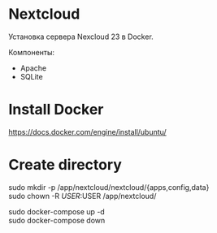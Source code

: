 # Nextcloud
Установка сервера Nexcloud 23 в Docker.

Компоненты:
- Apache
- SQLite

# Install Docker
https://docs.docker.com/engine/install/ubuntu/

# Create directory
  sudo mkdir -p /app/nextcloud/nextcloud/{apps,config,data}  
  sudo chown -R $USER:$USER /app/nextcloud/  

  sudo docker-compose up -d  
  sudo docker-compose down  
